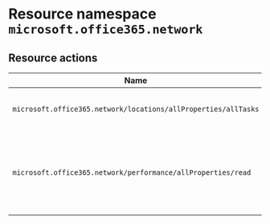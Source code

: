 # Resource namespace `microsoft.office365.network`
## Resource actions
|Name|Description|Privileged|
|-|-|-|
|`microsoft.office365.network/locations/allProperties/allTasks`|Manage all aspects of network locations|False|
|`microsoft.office365.network/performance/allProperties/read`|Read all network performance properties in the Microsoft 365 admin center|False|
